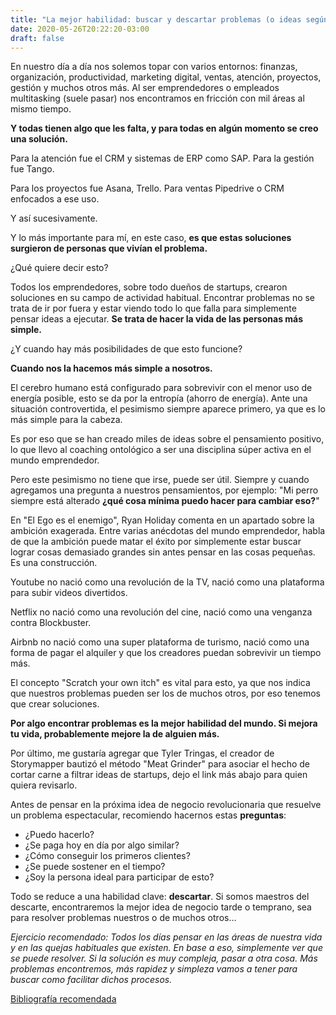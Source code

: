 ```yaml
---
title: "La mejor habilidad: buscar y descartar problemas (o ideas según quien lo diga)."
date: 2020-05-26T20:22:20-03:00
draft: false
---
```


En nuestro día a día nos solemos topar con varios entornos: finanzas, organización, productividad, marketing digital, ventas, atención, proyectos, gestión y muchos otros más. Al ser emprendedores o empleados multitasking (suele pasar) nos encontramos en fricción con mil áreas al mismo tiempo.

**Y todas tienen algo que les falta, y para todas en algún momento se creo una solución.**

Para la atención fue el CRM y sistemas de ERP como SAP. Para la gestión fue Tango.

Para los proyectos fue Asana, Trello. Para ventas Pipedrive o CRM enfocados a ese uso.

Y así sucesivamente.

Y lo más importante para mí, en este caso, **es que estas soluciones surgieron de personas que vivían el problema.**

¿Qué quiere decir esto?

Todos los emprendedores, sobre todo dueños de startups, crearon soluciones en su campo de actividad habitual. Encontrar problemas no se trata de ir por fuera y estar viendo todo lo que falla para simplemente pensar ideas a ejecutar. **Se trata de hacer la vida de las personas más simple.**

¿Y cuando hay más posibilidades de que esto funcione?

**Cuando nos la hacemos más simple a nosotros.**

El cerebro humano está configurado para sobrevivir con el menor uso de energía posible, esto se da por la entropía (ahorro de energía). Ante una situación controvertida, el pesimismo siempre aparece primero, ya que es lo más simple para la cabeza.

Es por eso que se han creado miles de ideas sobre el pensamiento positivo, lo que llevo al coaching ontológico a ser una disciplina súper activa en el mundo emprendedor.

Pero este pesimismo no tiene que irse, puede ser útil. Siempre y cuando agregamos una pregunta a nuestros pensamientos, por ejemplo: "Mi perro siempre está alterado **¿qué cosa mínima puedo hacer para cambiar eso?**"

En "El Ego es el enemigo", Ryan Holiday comenta en un apartado sobre la ambición exagerada. Entre varias anécdotas del mundo emprendedor, habla de que la ambición puede matar el éxito por simplemente estar buscar lograr cosas demasiado grandes sin antes pensar en las cosas pequeñas. Es una construcción.

Youtube no nació como una revolución de la TV, nació como una plataforma para subir videos divertidos.

Netflix no nació como una revolución del cine, nació como una venganza contra Blockbuster.

Airbnb no nació como una super plataforma de turismo, nació como una forma de pagar el alquiler y que los creadores puedan sobrevivir un tiempo más.

El concepto "Scratch your own itch" es vital para esto, ya que nos indica que nuestros problemas pueden ser los de muchos otros, por eso tenemos que crear soluciones.

**Por algo encontrar problemas es la mejor habilidad del mundo. Si mejora tu vida, probablemente mejore la de alguien más.**

Por último, me gustaría agregar que Tyler Tringas, el creador de Storymapper bautizó el método "Meat Grinder" para asociar el hecho de cortar carne a filtrar ideas de startups, dejo el link más abajo para quien quiera revisarlo.

Antes de pensar en la próxima idea de negocio revolucionaria que resuelve un problema espectacular, recomiendo hacernos estas **preguntas**:

- ¿Puedo hacerlo?
- ¿Se paga hoy en día por algo similar?
- ¿Cómo conseguir los primeros clientes?
- ¿Se puede sostener en el tiempo?
- ¿Soy la persona ideal para participar de esto?

Todo se reduce a una habilidad clave: **descartar**. Si somos maestros del descarte, encontraremos la mejor idea de negocio tarde o temprano, sea para resolver problemas nuestros o de muchos otros...

*Ejercicio recomendado: Todos los días pensar en las áreas de nuestra vida y en las quejas habituales que existen. En base a eso, simplemente ver que se puede resolver. Si la solución es muy compleja, pasar a otra cosa. Más problemas encontremos, más rapidez y simpleza vamos a tener para buscar como facilitar dichos procesos.*

<a href="https://tylertringas.com/business-ideas-meat-grinder/" target="_blank">Bibliografía recomendada</a> 